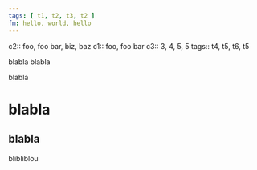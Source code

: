 ```yaml
---
tags: [ t1, t2, t3, t2 ]
fm: hello, world, hello
---
```

c2:: foo, foo bar, biz, baz
c1:: foo, foo bar
c3:: 3, 4, 5, 5
tags:: t4, t5, t6, t5

blabla
blabla



blabla

# blabla



## blabla


blibliblou